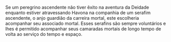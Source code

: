 ﻿Se um peregrino ascendente não tiver êxito na aventura da Deidade enquanto estiver atravessando Havona na companhia de um serafim ascendente, o anjo guardião da carreira mortal, este escolheria acompanhar seu associado mortal. Esses serafins são sempre voluntários e lhes é permitido acompanhar seus camaradas mortais de longo tempo de volta ao serviço do tempo e espaço.
